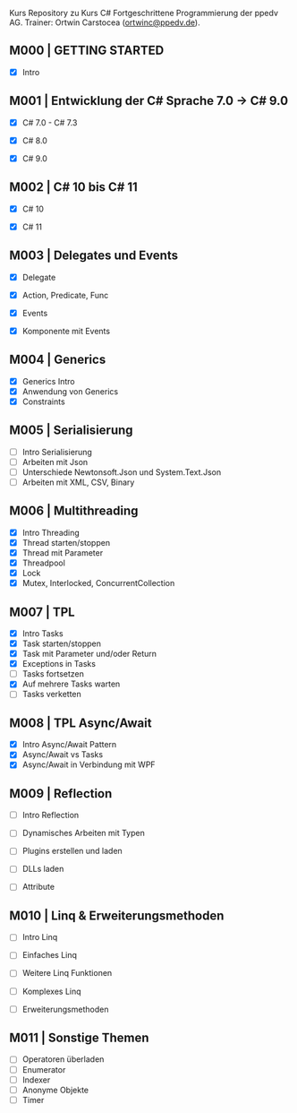 Kurs Repository zu Kurs C# Fortgeschrittene Programmierung der ppedv AG. Trainer: Ortwin Carstocea (ortwinc@ppedv.de). 

## M000 | GETTING STARTED
- [x] Intro

## M001 | Entwicklung der C# Sprache 7.0 -> C# 9.0

- [x] C# 7.0 - C# 7.3
- [x] C# 8.0
- [x] C# 9.0


## M002 | C# 10 bis C# 11

- [x] C# 10
- [x] C# 11


## M003 | Delegates und Events

- [x] Delegate
- [x] Action, Predicate, Func
- [x] Events
- [x] Komponente mit Events


## M004 | Generics

- [x] Generics Intro
- [x] Anwendung von Generics
- [x] Constraints

## M005 | Serialisierung

- [ ] Intro Serialisierung
- [ ] Arbeiten mit Json
- [ ] Unterschiede Newtonsoft.Json und System.Text.Json
- [ ] Arbeiten mit XML, CSV, Binary

## M006 | Multithreading

- [x] Intro Threading
- [x] Thread starten/stoppen
- [x] Thread mit Parameter
- [x] Threadpool
- [x] Lock
- [x] Mutex, Interlocked, ConcurrentCollection

## M007 | TPL

- [x] Intro Tasks
- [x] Task starten/stoppen
- [x] Task mit Parameter und/oder Return
- [x] Exceptions in Tasks
- [ ] Tasks fortsetzen
- [x] Auf mehrere Tasks warten
- [ ] Tasks verketten

## M008 | TPL Async/Await

- [x] Intro Async/Await Pattern
- [x] Async/Await vs Tasks
- [x] Async/Await in Verbindung mit WPF

## M009 | Reflection

- [ ] Intro Reflection
- [ ] Dynamisches Arbeiten mit Typen
- [ ] Plugins erstellen und laden
- [ ] DLLs laden
- [ ] Attribute


## M010 | Linq & Erweiterungsmethoden

- [ ] Intro Linq
- [ ] Einfaches Linq
- [ ] Weitere Linq Funktionen
- [ ] Komplexes Linq
- [ ] Erweiterungsmethoden


## M011 | Sonstige Themen

- [ ] Operatoren überladen
- [ ] Enumerator
- [ ] Indexer
- [ ] Anonyme Objekte
- [ ] Timer